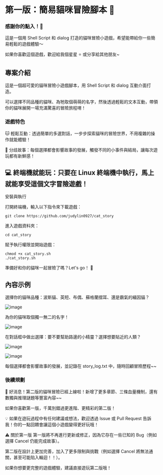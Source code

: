 # 第一版：簡易貓咪冒險腳本 🐾
### 感謝你的點入！🙏
這是一個用 Shell Script 和 dialog 打造的貓咪冒險小遊戲，希望能帶給你一些簡易輕鬆的遊戲體驗～

如果你喜歡這個遊戲，歡迎給我個星星 ⭐️ 或分享給其他朋友~
## 專案介紹
這是一個超可愛的貓咪冒險小遊戲腳本，用 Shell Script 和 dialog 互動介面打造。

可以選擇不同品種的貓咪、為牠取個萌萌的名字，然後透過輕鬆的文本互動，帶領你的貓咪展開一場充滿驚喜的冒險旅程唷！
### 遊戲特色
🐱 輕鬆互動：透過簡單的多選對話，一步步探索貓咪的冒險世界，不用複雜的操作就能體驗！

🐾 分歧故事：每個選擇都會影響故事的發展，觸發不同的小事件與結局，讓每次遊玩都有新鮮感！
## 💻 終端機就能玩：只要在 Linux 終端機中執行，馬上就能享受這個文字冒險遊戲！
安裝與執行

打開終端機，輸入以下指令來下載遊戲：

```
git clone https://github.com/judylin0927/cat_story
```

進入遊戲資料夾：

```
cd cat_story
```

賦予執行權限並開始遊戲：

```
chmod +x cat_story.sh
./cat_story.sh
```

準備好和你的貓咪一起冒險了嗎？Let's go！ 🚀
## 內容示例
選擇你的貓咪品種：波斯貓、英短、布偶、蘇格蘭摺耳、還是霸氣的緬因貓？

![image](https://github.com/user-attachments/assets/f517890c-4f64-410e-9393-93054112a6f9)

為你的貓咪取個獨一無二的名字！

![image](https://github.com/user-attachments/assets/d3117792-3722-4636-b889-4feeeb5d4a41)

在對話框中做出選擇：要不要幫助路邊的小精靈？選擇想要貼近的人類？

![image](https://github.com/user-attachments/assets/a7dfe331-c146-4caa-9379-8cdf623cdee8)

![image](https://github.com/user-attachments/assets/e2a98c8e-475b-4961-b0ec-142ed584fae4)

每個選擇都會影響故事的發展，並記錄在 story_log.txt 中，隨時回顧冒險歷程~~
### 後續規劃
🎉 好消息！第二版的貓咪冒險已經上線啦！新增了更多章節、三條血量機制，還有數獨與推理謎題等豐富內容~~

如果你喜歡第一版，千萬別錯過更進階、更精彩的第二版！

💡 如果在遊玩過程中有任何建議或想法，歡迎透過 Issue 或 Pull Request 告訴我！你的一點回饋會讓這個小遊戲變得更好玩哦！

⚠️ 關於第一版
第一版將不再進行更新或修正，因為它存在一些已知的 Bug（例如選擇 Cancel 仍能完成故事）。

第二版在設計上更加完善，加入了更多限制與挑戰（例如選擇 Cancel 將無法通關，甚至可能陷入輪迴！！）。

如果你想要更完整的遊戲體驗，建議直接遊玩第二版哦！
